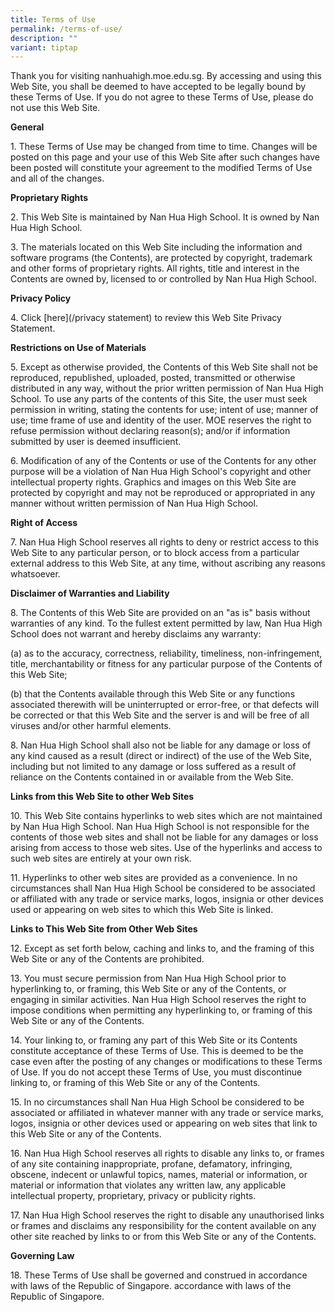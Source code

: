 ```yaml
---
title: Terms of Use
permalink: /terms-of-use/
description: ""
variant: tiptap
---
```

<p>Thank you for visiting nanhuahigh.moe.edu.sg. By accessing and using this
Web Site, you shall be deemed to have accepted to be legally bound by these
Terms of Use. If you do not agree to these Terms of Use, please do not
use this Web Site.</p>
<p><strong>General</strong>
</p>
<p>1. These Terms of Use may be changed from time to time. Changes will be
posted on this page and your use of this Web Site after such changes have
been posted will constitute your agreement to the modified Terms of Use
and all of the changes.</p>
<p><strong>Proprietary Rights</strong>
</p>
<p>2. This Web Site is maintained by Nan Hua High School. It is owned by
Nan Hua High School.</p>
<p>3. The materials located on this Web Site including the information and
software programs (the Contents), are protected by copyright, trademark
and other forms of proprietary rights. All rights, title and interest in
the Contents are owned by, licensed to or controlled by Nan Hua High School.</p>
<p><strong>Privacy Policy</strong>
</p>
<p>4. Click [here](/privacy statement) to review this Web Site Privacy Statement.</p>
<p><strong>Restrictions on Use of Materials</strong>
</p>
<p>5. Except as otherwise provided, the Contents of this Web Site shall not
be reproduced, republished, uploaded, posted, transmitted or otherwise
distributed in any way, without the prior written permission of Nan Hua
High School. To use any parts of the contents of this Site, the user must
seek permission in writing, stating the contents for use; intent of use;
manner of use; time frame of use and identity of the user. MOE reserves
the right to refuse permission without declaring reason(s); and/or if information
submitted by user is deemed insufficient.</p>
<p>6. Modification of any of the Contents or use of the Contents for any
other purpose will be a violation of Nan Hua High School's copyright and
other intellectual property rights. Graphics and images on this Web Site
are protected by copyright and may not be reproduced or appropriated in
any manner without written permission of Nan Hua High School.</p>
<p><strong>Right of Access</strong>
</p>
<p>7. Nan Hua High School reserves all rights to deny or restrict access
to this Web Site to any particular person, or to block access from a particular
external address to this Web Site, at any time, without ascribing any reasons
whatsoever.</p>
<p><strong>Disclaimer of Warranties and Liability</strong>
</p>
<p>8. The Contents of this Web Site are provided on an "as is" basis without
warranties of any kind. To the fullest extent permitted by law, Nan Hua
High School does not warrant and hereby disclaims any warranty:</p>
<p>(a) as to the accuracy, correctness, reliability, timeliness, non-infringement,
title, merchantability or fitness for any particular purpose of the Contents
of this Web Site;</p>
<p>(b) that the Contents available through this Web Site or any functions
associated therewith will be uninterrupted or error-free, or that defects
will be corrected or that this Web Site and the server is and will be free
of all viruses and/or other harmful elements.</p>
<p>8. Nan Hua High School shall also not be liable for any damage or loss
of any kind caused as a result (direct or indirect) of the use of the Web
Site, including but not limited to any damage or loss suffered as a result
of reliance on the Contents contained in or available from the Web Site.</p>
<p><strong>Links from this Web Site to other Web Sites</strong>
</p>
<p>10. This Web Site contains hyperlinks to web sites which are not maintained
by Nan Hua High School. Nan Hua High School is not responsible for the
contents of those web sites and shall not be liable for any damages or
loss arising from access to those web sites. Use of the hyperlinks and
access to such web sites are entirely at your own risk.</p>
<p>11. Hyperlinks to other web sites are provided as a convenience. In no
circumstances shall Nan Hua High School be considered to be associated
or affiliated with any trade or service marks, logos, insignia or other
devices used or appearing on web sites to which this Web Site is linked.</p>
<p><strong>Links to This Web Site from Other Web Sites</strong>
</p>
<p>12. Except as set forth below, caching and links to, and the framing of
this Web Site or any of the Contents are prohibited.</p>
<p>13. You must secure permission from Nan Hua High School prior to hyperlinking
to, or framing, this Web Site or any of the Contents, or engaging in similar
activities. Nan Hua High School reserves the right to impose conditions
when permitting any hyperlinking to, or framing of this Web Site or any
of the Contents.</p>
<p>14. Your linking to, or framing any part of this Web Site or its Contents
constitute acceptance of these Terms of Use. This is deemed to be the case
even after the posting of any changes or modifications to these Terms of
Use. If you do not accept these Terms of Use, you must discontinue linking
to, or framing of this Web Site or any of the Contents.</p>
<p>15. In no circumstances shall Nan Hua High School be considered to be
associated or affiliated in whatever manner with any trade or service marks,
logos, insignia or other devices used or appearing on web sites that link
to this Web Site or any of the Contents.</p>
<p>16. Nan Hua High School reserves all rights to disable any links to, or
frames of any site containing inappropriate, profane, defamatory, infringing,
obscene, indecent or unlawful topics, names, material or information, or
material or information that violates any written law, any applicable intellectual
property, proprietary, privacy or publicity rights.</p>
<p>17. Nan Hua High School reserves the right to disable any unauthorised
links or frames and disclaims any responsibility for the content available
on any other site reached by links to or from this Web Site or any of the
Contents.</p>
<p><strong>Governing Law</strong>
</p>
<p>18. These Terms of Use shall be governed and construed in accordance with
laws of the Republic of Singapore. accordance with laws of the Republic
of Singapore.</p>